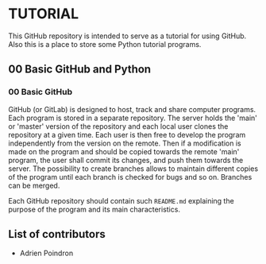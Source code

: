 # TUTORIAL

This GitHub repository is intended to serve as a tutorial for using GitHub. Also this is a place to store some Python tutorial programs.

## 00 Basic GitHub and Python

### 00 Basic GitHub

GitHub (or GitLab) is designed to host, track and share computer programs. Each program is stored in a separate repository. The server holds the 'main' or 'master' version of the repository and each local user clones the repository at a given time. Each user is then free to develop the program independently from the version on the remote. Then if a modification is made on the program and should be copied towards the remote 'main' program, the user shall commit its changes, and push them towards the server. The possibility to create branches allows to maintain different copies of the program until each branch is checked for bugs and so on. Branches can be merged.

Each GitHub repository should contain such `README.md` explaining the purpose of the program and its main characteristics.

## List of contributors
* Adrien Poindron
